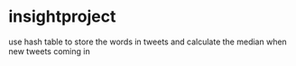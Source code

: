 # insightproject
use hash table to store the words in tweets and calculate the median when new tweets coming in
